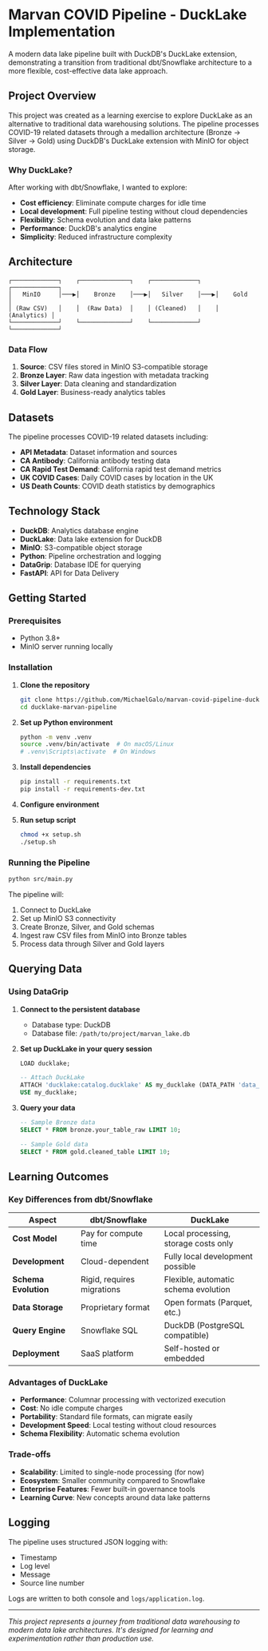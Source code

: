 # Marvan COVID Pipeline - DuckLake Implementation

A modern data lake pipeline built with DuckDB's DuckLake extension, demonstrating a transition from traditional dbt/Snowflake architecture to a more flexible, cost-effective data lake approach.

## Project Overview

This project was created as a learning exercise to explore DuckLake as an alternative to traditional data warehousing solutions. The pipeline processes COVID-19 related datasets through a medallion architecture (Bronze → Silver → Gold) using DuckDB's DuckLake extension with MinIO for object storage.

### Why DuckLake?

After working with dbt/Snowflake, I wanted to explore:
- **Cost efficiency**: Eliminate compute charges for idle time
- **Local development**: Full pipeline testing without cloud dependencies  
- **Flexibility**: Schema evolution and data lake patterns
- **Performance**: DuckDB's analytics engine
- **Simplicity**: Reduced infrastructure complexity

## Architecture

```
┌─────────────┐    ┌──────────────┐    ┌─────────────┐    ┌─────────────┐
│   MinIO     │───▶│    Bronze    │───▶│   Silver    │───▶│    Gold     │
│ (Raw CSV)   │    │  (Raw Data)  │    │ (Cleaned)   │    │ (Analytics) │
└─────────────┘    └──────────────┘    └─────────────┘    └─────────────┘
```

### Data Flow

1. **Source**: CSV files stored in MinIO S3-compatible storage
2. **Bronze Layer**: Raw data ingestion with metadata tracking
3. **Silver Layer**: Data cleaning and standardization
4. **Gold Layer**: Business-ready analytics tables

## Datasets

The pipeline processes COVID-19 related datasets including:
- **API Metadata**: Dataset information and sources
- **CA Antibody**: California antibody testing data
- **CA Rapid Test Demand**: California rapid test demand metrics
- **UK COVID Cases**: Daily COVID cases by location in the UK
- **US Death Counts**: COVID death statistics by demographics

## Technology Stack

- **DuckDB**: Analytics database engine
- **DuckLake**: Data lake extension for DuckDB
- **MinIO**: S3-compatible object storage
- **Python**: Pipeline orchestration and logging
- **DataGrip**: Database IDE for querying
- **FastAPI**: API for Data Delivery

## Getting Started

### Prerequisites

- Python 3.8+
- MinIO server running locally

### Installation

1. **Clone the repository**
   ```bash
   git clone https://github.com/MichaelGalo/marvan-covid-pipeline-ducklake.git
   cd ducklake-marvan-pipeline
   ```

2. **Set up Python environment**
   ```bash
   python -m venv .venv
   source .venv/bin/activate  # On macOS/Linux
   # .venv\Scripts\activate  # On Windows
   ```

3. **Install dependencies**
   ```bash
   pip install -r requirements.txt
   pip install -r requirements-dev.txt
   ```

4. **Configure environment**

5. **Run setup script**
   ```bash
   chmod +x setup.sh
   ./setup.sh
   ```

### Running the Pipeline

```bash
python src/main.py
```

The pipeline will:
1. Connect to DuckLake 
2. Set up MinIO S3 connectivity
3. Create Bronze, Silver, and Gold schemas
4. Ingest raw CSV files from MinIO into Bronze tables
5. Process data through Silver and Gold layers

## Querying Data

### Using DataGrip

1. **Connect to the persistent database**
   - Database type: DuckDB
   - Database file: `/path/to/project/marvan_lake.db`

2. **Set up DuckLake in your query session**
   ```sql
   LOAD ducklake;
   
   -- Attach DuckLake
   ATTACH 'ducklake:catalog.ducklake' AS my_ducklake (DATA_PATH 'data_files');
   USE my_ducklake;
   ```

3. **Query your data**
   ```sql
   -- Sample Bronze data
   SELECT * FROM bronze.your_table_raw LIMIT 10;
   
   -- Sample Gold data
   SELECT * FROM gold.cleaned_table LIMIT 10;
   ```


## Learning Outcomes

### Key Differences from dbt/Snowflake

| Aspect | dbt/Snowflake | DuckLake |
|--------|---------------|----------|
| **Cost Model** | Pay for compute time | Local processing, storage costs only |
| **Development** | Cloud-dependent | Fully local development possible |
| **Schema Evolution** | Rigid, requires migrations | Flexible, automatic schema evolution |
| **Data Storage** | Proprietary format | Open formats (Parquet, etc.) |
| **Query Engine** | Snowflake SQL | DuckDB (PostgreSQL compatible) |
| **Deployment** | SaaS platform | Self-hosted or embedded |

### Advantages of DuckLake

- **Performance**: Columnar processing with vectorized execution
- **Cost**: No idle compute charges
- **Portability**: Standard file formats, can migrate easily
- **Development Speed**: Local testing without cloud resources
- **Schema Flexibility**: Automatic schema evolution

### Trade-offs

- **Scalability**: Limited to single-node processing (for now)
- **Ecosystem**: Smaller community compared to Snowflake
- **Enterprise Features**: Fewer built-in governance tools
- **Learning Curve**: New concepts around data lake patterns

## Logging

The pipeline uses structured JSON logging with:
- Timestamp
- Log level
- Message
- Source line number

Logs are written to both console and `logs/application.log`.

---

*This project represents a journey from traditional data warehousing to modern data lake architectures. It's designed for learning and experimentation rather than production use.*
